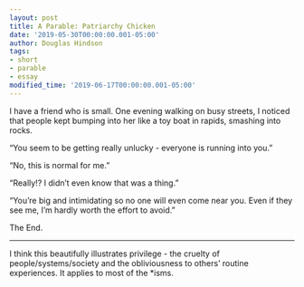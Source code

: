 ```yaml
---
layout: post
title: A Parable: Patriarchy Chicken
date: '2019-05-30T00:00:00.001-05:00'
author: Douglas Hindson
tags: 
- short
- parable
- essay
modified_time: '2019-06-17T00:00:00.001-05:00'
---
```


I have a friend who is small. One evening walking on busy streets, I noticed that people kept bumping into her like a toy boat in rapids, smashing into rocks.

“You seem to be getting really unlucky - everyone is running into you.”

“No, this is normal for me.”

“Really!? I didn’t even know that was a thing.”

“You’re big and intimidating so no one will even come near you. Even if they see me, I’m hardly worth the effort to avoid.”

The End.

---

I think this beautifully illustrates privilege - the cruelty of people/systems/society and the obliviousness to others’ routine experiences. It applies to most of the *isms.